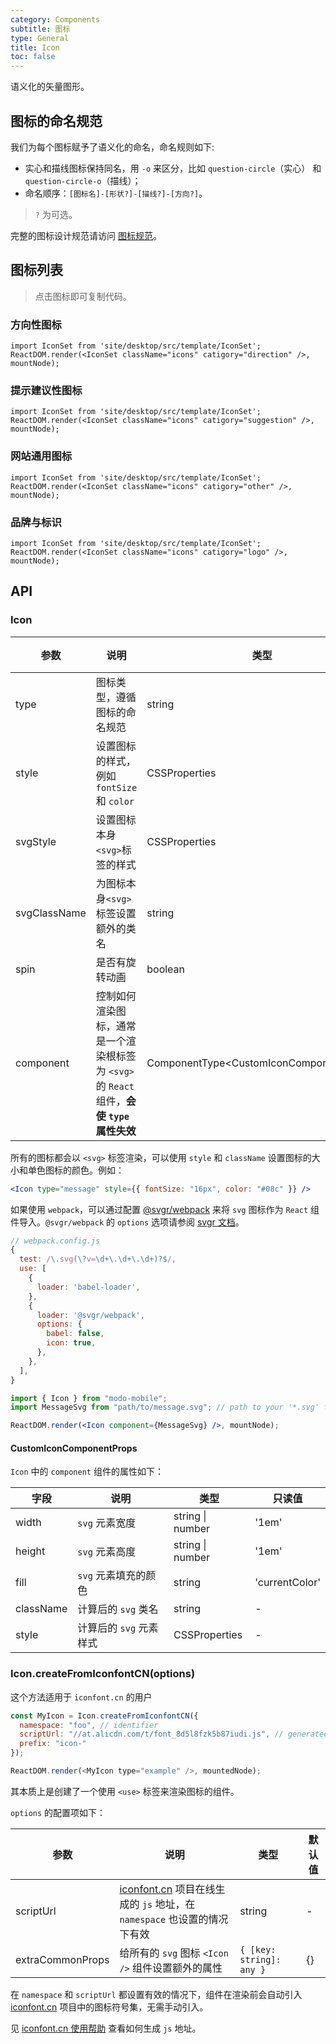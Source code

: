 ```yaml
---
category: Components
subtitle: 图标
type: General
title: Icon
toc: false
---
```


语义化的矢量图形。

## 图标的命名规范

我们为每个图标赋予了语义化的命名，命名规则如下:

- 实心和描线图标保持同名，用 `-o` 来区分，比如 `question-circle`（实心） 和 `question-circle-o`（描线）；
- 命名顺序：`[图标名]-[形状?]-[描线?]-[方向?]`。

> `?` 为可选。

完整的图标设计规范请访问 [图标规范](/docs/spec/icon)。

## 图标列表

> 点击图标即可复制代码。

### 方向性图标

```__react
import IconSet from 'site/desktop/src/template/IconSet';
ReactDOM.render(<IconSet className="icons" catigory="direction" />, mountNode);
```

### 提示建议性图标

```__react
import IconSet from 'site/desktop/src/template/IconSet';
ReactDOM.render(<IconSet className="icons" catigory="suggestion" />, mountNode);
```

### 网站通用图标

```__react
import IconSet from 'site/desktop/src/template/IconSet';
ReactDOM.render(<IconSet className="icons" catigory="other" />, mountNode);
```

### 品牌与标识

```__react
import IconSet from 'site/desktop/src/template/IconSet';
ReactDOM.render(<IconSet className="icons" catigory="logo" />, mountNode);
```

## API

### Icon

| 参数         | 说明                                                                                       | 类型                                     | 默认值 |
| ------------ | ------------------------------------------------------------------------------------------ | ---------------------------------------- | ------ |
| type         | 图标类型，遵循图标的命名规范                                                               | string                                   | -      |
| style        | 设置图标的样式，例如 `fontSize` 和 `color`                                                 | CSSProperties                            | -      |
| svgStyle     | 设置图标本身`<svg>`标签的样式                                                              | CSSProperties                            | -      |
| svgClassName | 为图标本身`<svg>`标签设置额外的类名                                                        | string                                   | -      |
| spin         | 是否有旋转动画                                                                             | boolean                                  | false  |
| component    | 控制如何渲染图标，通常是一个渲染根标签为 `<svg>` 的 `React` 组件，**会使 `type` 属性失效** | ComponentType<CustomIconComponentProps\> | -      |

所有的图标都会以 `<svg>` 标签渲染，可以使用 `style` 和 `className` 设置图标的大小和单色图标的颜色。例如：

```jsx
<Icon type="message" style={{ fontSize: "16px", color: "#08c" }} />
```

如果使用 `webpack`，可以通过配置 [@svgr/webpack](https://www.npmjs.com/package/@svgr/webpack) 来将 `svg` 图标作为 `React` 组件导入。`@svgr/webpack` 的 `options` 选项请参阅 [svgr 文档](https://github.com/smooth-code/svgr#options)。

```js
// webpack.config.js
{
  test: /\.svg(\?v=\d+\.\d+\.\d+)?$/,
  use: [
    {
      loader: 'babel-loader',
    },
    {
      loader: '@svgr/webpack',
      options: {
        babel: false,
        icon: true,
      },
    },
  ],
}
```

```jsx
import { Icon } from "modo-mobile";
import MessageSvg from "path/to/message.svg"; // path to your '*.svg' file.

ReactDOM.render(<Icon component={MessageSvg} />, mountNode);
```

#### CustomIconComponentProps

`Icon` 中的 `component` 组件的属性如下：

| 字段      | 说明                    | 类型             | 只读值         |
| --------- | ----------------------- | ---------------- | -------------- |
| width     | `svg` 元素宽度          | string \| number | '1em'          |
| height    | `svg` 元素高度          | string \| number | '1em'          |
| fill      | `svg` 元素填充的颜色    | string           | 'currentColor' |
| className | 计算后的 `svg` 类名     | string           | -              |
| style     | 计算后的 `svg` 元素样式 | CSSProperties    | -              |

### Icon.createFromIconfontCN(options)

这个方法适用于 `iconfont.cn` 的用户

```js
const MyIcon = Icon.createFromIconfontCN({
  namespace: "foo", // identifier
  scriptUrl: "//at.alicdn.com/t/font_8d5l8fzk5b87iudi.js", // generated by iconfont.cn
  prefix: "icon-"
});

ReactDOM.render(<MyIcon type="example" />, mountedNode);
```

其本质上是创建了一个使用 `<use>` 标签来渲染图标的组件。

`options` 的配置项如下：

| 参数             | 说明                                                                                           | 类型                     | 默认值 |
| ---------------- | ---------------------------------------------------------------------------------------------- | ------------------------ | ------ |
| scriptUrl        | [iconfont.cn](http://iconfont.cn/) 项目在线生成的 `js` 地址，在 `namespace` 也设置的情况下有效 | string                   | -      |
| extraCommonProps | 给所有的 `svg` 图标 `<Icon />` 组件设置额外的属性                                              | `{ [key: string]: any }` | {}     |

在 `namespace` 和 `scriptUrl` 都设置有效的情况下，组件在渲染前会自动引入 [iconfont.cn](http://iconfont.cn/) 项目中的图标符号集，无需手动引入。

见 [iconfont.cn 使用帮助](http://iconfont.cn/help/detail?spm=a313x.7781069.1998910419.15&helptype=code) 查看如何生成 `js` 地址。
